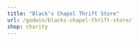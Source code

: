 ```yaml
---
title: "Black's Chapel Thrift Store"
url: /godwin/blacks-chapel-thrift-store/
shop: charity
---
```

